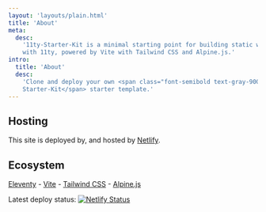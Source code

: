```yaml
---
layout: 'layouts/plain.html'
title: 'About'
meta:
  desc:
    '11ty-Starter-Kit is a minimal starting point for building static websites
    with 11ty, powered by Vite with Tailwind CSS and Alpine.js.'
intro:
  title: 'About'
  desc:
    'Clone and deploy your own <span class="font-semibold text-gray-900">11st
    Starter-Kit</span> starter template.'
---
```


## Hosting

This site is deployed by, and hosted by [Netlify](https://www.netlify.com/). 

## Ecosystem

[Eleventy](https://www.11ty.dev/) - [Vite](https://vitejs.dev/) -
[Tailwind CSS](https://tailwindcss.com/) - [Alpine.js](https://github.com/alpinejs/alpine/)

<p class="flex items-center m-0">
  Latest deploy status:
  <a href="https://app.netlify.com/sites/hilarious-lily-fe1a3b/deploys" class="ml-2">
    <img
      src="https://api.netlify.com/api/v1/badges/3977c82e-5762-4615-b921-72660a1d9945/deploy-status"
      style="margin: 0"
      alt="Netlify Status"
    />
  </a>
</p>

